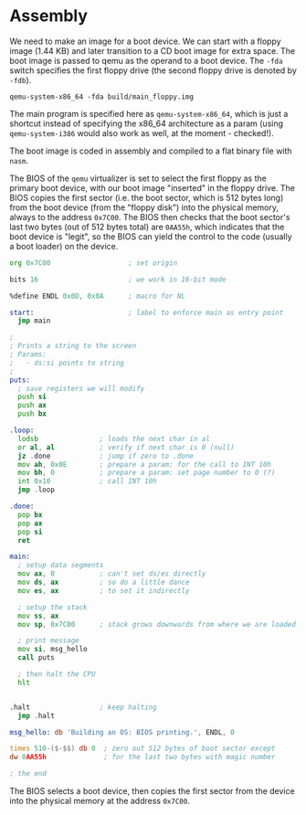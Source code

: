 # Assembly

We need to make an image for a boot device. We can start with a floppy image (1.44 KB) and later transition to a CD boot image for extra space. The boot image is passed to qemu as the operand to a boot device. The `-fda` switch specifies the first floppy drive (the second floppy drive is denoted by `-fdb`).

```shell
qemu-system-x86_64 -fda build/main_floppy.img
```

The main program is specified here as `qemu-system-x86_64`, which is just a shortcut instead of specifying the x86_64 architecture as a param (using `qemu-system-i386` would also work as well, at the moment - checked!).

The boot image is coded in assembly and compiled to a flat binary file with `nasm`.

The BIOS of the `qemu` virtualizer is set to select the first floppy as the primary boot device, with our boot image "inserted" in the floppy drive. The BIOS copies the first sector (i.e. the boot sector, which is 512 bytes long) from the boot device (from the "floppy disk") into the physical memory, always to the address `0x7C00`. The BIOS then checks that the boot sector's last two bytes (out of 512 bytes total) are `0AA55h`, which indicates that the boot device is "legit", so the BIOS can yield the control to the code (usually a boot loader) on the device.

```asm
org 0x7C00                   ; set origin

bits 16                      ; we work in 16-bit mode

%define ENDL 0x0D, 0x0A      ; macro for NL

start:                       ; label to enforce main as entry point
  jmp main

;
; Prints a string to the screen
; Params:
;   - ds:si points to string
;
puts:
  ; save registers we will modify
  push si
  push ax
  push bx

.loop:
  lodsb               ; loads the next char in al
  or al, al           ; verify if next char is 0 (null)
  jz .done            ; jump if zero to .done
  mov ah, 0x0E        ; prepare a param: for the call to INT 10h
  mov bh, 0           ; prepare a param: set page number to 0 (?)
  int 0x10            ; call INT 10h
  jmp .loop

.done:
  pop bx
  pop ax
  pop si
  ret

main:
  ; setup data segments
  mov ax, 0           ; can't set ds/es directly
  mov ds, ax          ; so do a little dance
  mov es, ax          ; to set it indirectly

  ; setup the stack
  mov ss, ax
  mov sp, 0x7C00      ; stack grows downwards from where we are loaded

  ; print message
  mov si, msg_hello
  call puts

  ; then halt the CPU
  hlt


.halt                 ; keep halting
  jmp .halt

msg_hello: db 'Building an OS: BIOS printing.', ENDL, 0

times 510-($-$$) db 0  ; zero out 512 bytes of boot sector except
dw 0AA55h              ; for the last two bytes with magic number

; the end
```

The BIOS selects a boot device, then copies the first sector from the device into the physical memory at the address `0x7C00`.
